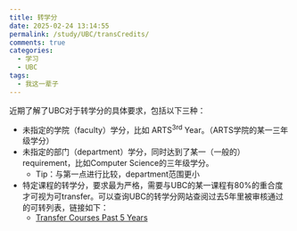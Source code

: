 ```yaml
---
title: 转学分
date: 2025-02-24 13:14:55
permalink: /study/UBC/transCredits/
comments: true
categories:
  - 学习
  - UBC
tags:
  - 我这一辈子
---
```

近期了解了UBC对于转学分的具体要求，包括以下三种：

- 未指定的学院（faculty）学分，比如 ARTS<sup>3rd</sup> Year。（ARTS学院的某一三年级学分）
- 未指定的部门（department）学分，同时达到了某一（一般的）requirement，比如Computer Science的三年级学分。
    - Tip：与第一点进行比较，department范围更小
- 特定课程的转学分，要求最为严格，需要与UBC的某一课程有80%的重合度才可视为可transfer。可以查询UBC的转学分网站查阅过去5年里被审核通过的可转列表，链接如下：
    - [Transfer Courses Past 5 Years](https://tcp.goglobal.ubc.ca/search)
